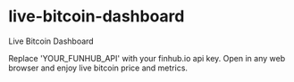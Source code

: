 # live-bitcoin-dashboard
Live Bitcoin Dashboard

Replace 'YOUR_FUNHUB_API' with your finhub.io api key. Open in any web browser and enjoy live bitcoin price and metrics.
